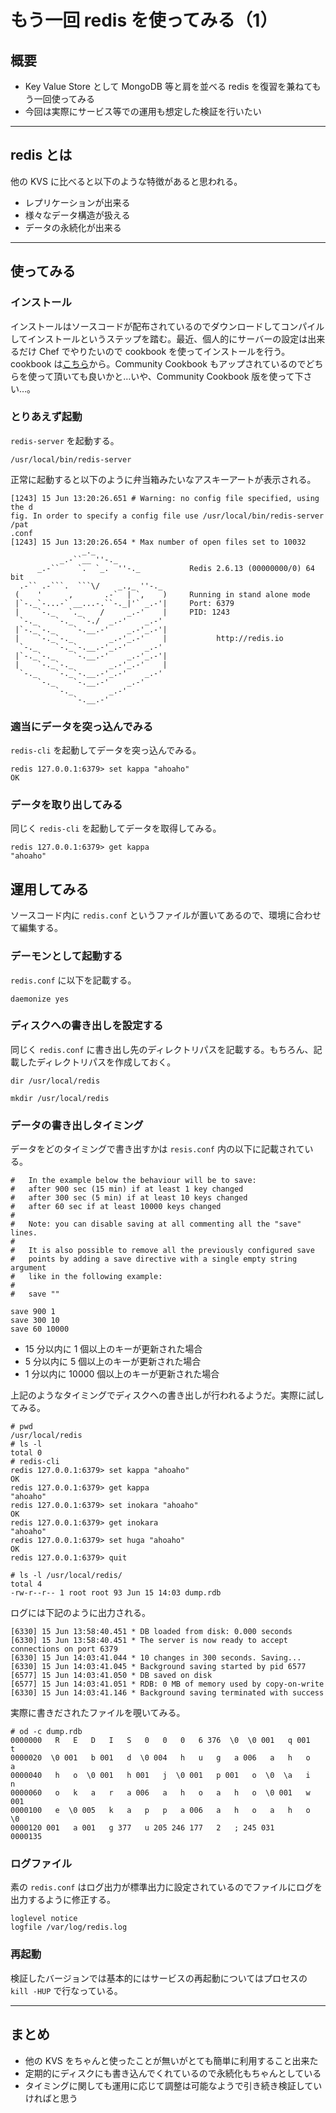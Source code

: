 # もう一回 redis を使ってみる（1）

## 概要

 * Key Value Store として MongoDB 等と肩を並べる redis を復習を兼ねてもう一回使ってみる
 * 今回は実際にサービス等での運用も想定した検証を行いたい 

***

## redis とは

他の KVS に比べると以下のような特徴があると思われる。

 * レプリケーションが出来る
 * 様々なデータ構造が扱える
 * データの永続化が出来る

***

## 使ってみる

###  インストール

インストールはソースコードが配布されているのでダウンロードしてコンパイルしてインストールというステップを踏む。最近、個人的にサーバーの設定は出来るだけ Chef でやりたいので cookbook を使ってインストールを行う。cookbook は[こちら](https://github.com/inokappa/redis_2_cookbook)から。Community Cookbook もアップされているのでどちらを使って頂いても良いかと…いや、Community Cookbook 版を使って下さい…。

### とりあえず起動

`redis-server` を起動する。

```
/usr/local/bin/redis-server
```

正常に起動すると以下のように弁当箱みたいなアスキーアートが表示される。

```
[1243] 15 Jun 13:20:26.651 # Warning: no config file specified, using the d
fig. In order to specify a config file use /usr/local/bin/redis-server /pat
.conf                                                                      
[1243] 15 Jun 13:20:26.654 * Max number of open files set to 10032         
                _._                                                        
           _.-``__ ''-._                                                   
      _.-``    `.  `_.  ''-._           Redis 2.6.13 (00000000/0) 64 bit   
  .-`` .-```.  ```\/    _.,_ ''-._                                         
 (    '      ,       .-`  | `,    )     Running in stand alone mode        
 |`-._`-...-` __...-.``-._|'` _.-'|     Port: 6379                         
 |    `-._   `._    /     _.-'    |     PID: 1243                          
  `-._    `-._  `-./  _.-'    _.-'                                         
 |`-._`-._    `-.__.-'    _.-'_.-'|                                        
 |    `-._`-._        _.-'_.-'    |           http://redis.io              
  `-._    `-._`-.__.-'_.-'    _.-'                                         
 |`-._`-._    `-.__.-'    _.-'_.-'|                                        
 |    `-._`-._        _.-'_.-'    |                                        
  `-._    `-._`-.__.-'_.-'    _.-'                                         
      `-._    `-.__.-'    _.-'                                             
          `-._        _.-'                                                 
              `-.__.-'                                                     
```

###  適当にデータを突っ込んでみる

`redis-cli` を起動してデータを突っ込んでみる。

```
redis 127.0.0.1:6379> set kappa "ahoaho"
OK
```

### データを取り出してみる

同じく `redis-cli` を起動してデータを取得してみる。

```
redis 127.0.0.1:6379> get kappa
"ahoaho"
```

## 運用してみる

ソースコード内に `redis.conf` というファイルが置いてあるので、環境に合わせて編集する。

### デーモンとして起動する

`redis.conf` に以下を記載する。

```
daemonize yes
```

### ディスクへの書き出しを設定する

同じく `redis.conf` に書き出し先のディレクトリパスを記載する。もちろん、記載したディレクトリパスを作成しておく。


```
dir /usr/local/redis
```

```
mkdir /usr/local/redis
```

### データの書き出しタイミング

データをどのタイミングで書き出すかは `resis.conf` 内の以下に記載されている。

```
#   In the example below the behaviour will be to save:                  
#   after 900 sec (15 min) if at least 1 key changed                     
#   after 300 sec (5 min) if at least 10 keys changed                    
#   after 60 sec if at least 10000 keys changed                          
#                                                                        
#   Note: you can disable saving at all commenting all the "save" lines. 
#                                                                        
#   It is also possible to remove all the previously configured save     
#   points by adding a save directive with a single empty string argument
#   like in the following example:                                       
#                                                                        
#   save ""                                                              
                                                                         
save 900 1                                                               
save 300 10                                                              
save 60 10000                                                            
```

 * 15 分以内に 1 個以上のキーが更新された場合
 * 5 分以内に 5 個以上のキーが更新された場合
 * 1 分以内に 10000 個以上のキーが更新された場合

上記のようなタイミングでディスクへの書き出しが行われるようだ。実際に試してみる。

```
# pwd                               
/usr/local/redis                                     
# ls -l                             
total 0                                              
# redis-cli                         
redis 127.0.0.1:6379> set kappa "ahoaho"             
OK                                                   
redis 127.0.0.1:6379> get kappa                      
"ahoaho"                                             
redis 127.0.0.1:6379> set inokara "ahoaho"           
OK                                                   
redis 127.0.0.1:6379> get inokara                    
"ahoaho"                                             
redis 127.0.0.1:6379> set huga "ahoaho"              
OK                                                   
redis 127.0.0.1:6379> quit                           
```
```
# ls -l /usr/local/redis/        
total 4                                         
-rw-r--r-- 1 root root 93 Jun 15 14:03 dump.rdb                                
```

ログには下記のように出力される。

```
[6330] 15 Jun 13:58:40.451 * DB loaded from disk: 0.000 seconds                        
[6330] 15 Jun 13:58:40.451 * The server is now ready to accept connections on port 6379
[6330] 15 Jun 14:03:41.044 * 10 changes in 300 seconds. Saving...                      
[6330] 15 Jun 14:03:41.045 * Background saving started by pid 6577                     
[6577] 15 Jun 14:03:41.050 * DB saved on disk                                          
[6577] 15 Jun 14:03:41.051 * RDB: 0 MB of memory used by copy-on-write                 
[6330] 15 Jun 14:03:41.146 * Background saving terminated with success                 
```

実際に書きだされたファイルを覗いてみる。

```
# od -c dump.rdb                                       
0000000   R   E   D   I   S   0   0   0   6 376  \0  \0 001   q 001   t 
0000020  \0 001   b 001   d  \0 004   h   u   g   a 006   a   h   o   a 
0000040   h   o  \0 001   h 001   j  \0 001   p 001   o  \0  \a   i   n 
0000060   o   k   a   r   a 006   a   h   o   a   h   o  \0 001   w 001 
0000100   e  \0 005   k   a   p   p   a 006   a   h   o   a   h   o  \0 
0000120 001   a 001   g 377   u 205 246 177   2   ; 245 031             
0000135                                                                 
```

### ログファイル

素の `redis.conf` はログ出力が標準出力に設定されているのでファイルにログを出力するように修正する。

```
loglevel notice            
logfile /var/log/redis.log
```

### 再起動

検証したバージョンでは基本的にはサービスの再起動についてはプロセスの `kill -HUP` で行なっている。 

***

## まとめ

 * 他の KVS をちゃんと使ったことが無いがとても簡単に利用すること出来た
 * 定期的にディスクにも書き込んでくれているので永続化もちゃんとしている
 * タイミングに関しても運用に応じて調整は可能なようで引き続き検証していければと思う
